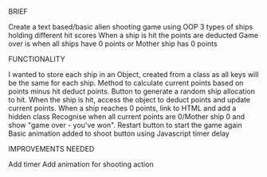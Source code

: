 BRIEF

Create a text based/basic alien shooting game using OOP 3 types of ships holding different hit scores When a ship is hit the points are deducted Game over is when all ships have 0 points or Mother ship has 0 points

FUNCTIONALITY

I wanted to store each ship in an Object, created from a class as all keys will be the same for each ship. Method to calculate current points based on points minus hit deduct points. Button to generate a random ship allocation to hit. When the ship is hit, access the object to deduct points and update current points. When a ship reaches 0 points, link to HTML and add a hidden class Recognise when all current points are 0/Mother ship 0 and show "game over - you've won". Restart button to start the game again Basic animation added to shoot button using Javascript timer delay

IMPROVEMENTS NEEDED

Add timer
Add animation for shooting action
